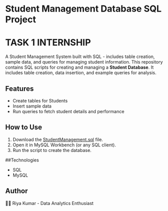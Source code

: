 # Student Management Database SQL Project
# TASK 1 INTERNSHIP
A Student Management System built with SQL - includes table creation, sample data, and queries for managing student information.
This repository contains SQL scripts for creating and managing a **Student Database**.
It includes table creation, data insertion, and example queries for analysis.

## Features
- Create tables for Students
- Insert sample data
- Run queries to fetch student details and performance

## How to Use
1. Download the [StudentManagement.sql](https://github.com/user-attachments/files/22580473/StudentManagement.sql) file.
2. Open it in MySQL Workbench (or any SQL client).
3. Run the script to create the database.

##Technologies 
- SQL
- MySQL

## Author
👩‍💻 Riya Kumar - Data Analytics Enthusiast


